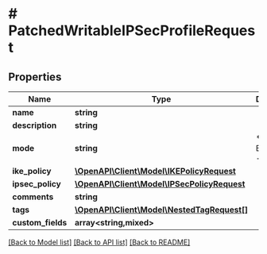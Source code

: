 # # PatchedWritableIPSecProfileRequest

## Properties

Name | Type | Description | Notes
------------ | ------------- | ------------- | -------------
**name** | **string** |  | [optional]
**description** | **string** |  | [optional]
**mode** | **string** | * &#x60;esp&#x60; - ESP * &#x60;ah&#x60; - AH | [optional]
**ike_policy** | [**\OpenAPI\Client\Model\IKEPolicyRequest**](IKEPolicyRequest.md) |  | [optional]
**ipsec_policy** | [**\OpenAPI\Client\Model\IPSecPolicyRequest**](IPSecPolicyRequest.md) |  | [optional]
**comments** | **string** |  | [optional]
**tags** | [**\OpenAPI\Client\Model\NestedTagRequest[]**](NestedTagRequest.md) |  | [optional]
**custom_fields** | **array<string,mixed>** |  | [optional]

[[Back to Model list]](../../README.md#models) [[Back to API list]](../../README.md#endpoints) [[Back to README]](../../README.md)
